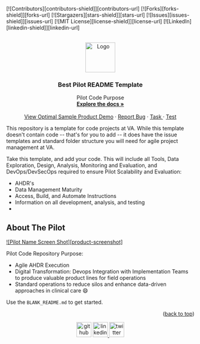 
<!-- PROJECT SHIELDS -->
<!--
*** I'm using markdown "reference style" links for readability.
*** Reference links are enclosed in brackets [ ] instead of parentheses ( ).
*** See the bottom of this document for the declaration of the reference variables
*** for contributors-url, forks-url, etc. This is an optional, concise syntax you may use.
*** https://www.markdownguide.org/basic-syntax/#reference-style-links
-->

[![Contributors][contributors-shield]][contributors-url]
[![Forks][forks-shield]][forks-url]
[![Stargazers][stars-shield]][stars-url]
[![Issues][issues-shield]][issues-url]
[![MIT License][license-shield]][license-url]
[![LinkedIn][linkedin-shield]][linkedin-url]

<!-- Pilot LOGO -->
<br />
<div align="center">
  <a href="https://github.com/VA-CCPI/Pilot_Template/">
    <img src="images/logo.png" alt="Logo" width="80" height="80">
  </a>

  <h3 align="center">Best Pilot README Template</h3>

  <p align="center">
    Pilot Code Purpose
    <br />
    <a href="https://github.com/VA-CCPI/Pilot_Template"><strong>Explore the docs »</strong></a>
    <br />
    <br />
    <a href="https://github.com/department-of-veterans-affairs/demo-product">View Optimal Sample Product Demo</a>
    ·
    <a href="https://github.com/VA-CCPI/Pilot_Template/.github/ISSUE_TEMPLATE/bug_report.md">Report Bug</a>
    ·
    <a href="https://github.com/VA-CCPI/Pilot_Template/.github/ISSUE_TEMPLATE/task.md"> Task </a>
    ·
    <a href="https://github.com/VA-CCPI/Pilot_Template/.github/ISSUE_TEMPLATE/test.md"> Test </a>
  </p>
</div>

This repository is a template for code projects at VA.
While this template doesn't contain code -- that's for you to add -- it does have the issue templates and standard folder 
structure you will need for agile project management at VA.

Take this template, and add your code. This will include all Tools, Data Exploration, Design, Analysis, Monitoring and Evaluation, and DevOps/DevSecOps required to ensure Pilot Scalability and Evaluation:
- AHDR's
- Data Management Maturity
- Access, Build, and Automate Instructions
- Information on all development, analysis, and testing
- 
<!-- ABOUT THE Pilot -->
## About The Pilot

[![Pilot Name Screen Shot][product-screenshot]](https://www.innovation.va.gov/careandpayment/home.html)

Pilot Code Repository Purpose:
* Agile AHDR Execution
* Digital Transformation: Devops Integration with Implementation Teams to produce valuable product lines for field operations
* Standard operations to reduce silos and enhance data-driven approaches in clinical care :smile:


Use the `BLANK_README.md` to get started.

<p align="right">(<a href="#readme-top">back to top</a>)</p>

<div align="center">
  <a href="https://github.com/VA-CCPI/Pilot_Template"> <img src='https://cdn.jsdelivr.net/npm/simple-icons@3.0.1/icons/github.svg' alt='github' height='40' ></a>  
  <a href="https://www.facebook.com/hashtag/vetsmile/"><img src='https://cdn.jsdelivr.net/npm/simple-icons@3.13.0/icons/facebook.svg' alt='linkedin' height='40'> </a>  
  <a href="https://twitter.com/ADANews/status/1553119573976797187"><img src='https://cdn.jsdelivr.net/npm/simple-icons@3.0.1/icons/twitter.svg' alt='twitter' height='40'></a>
</div>

